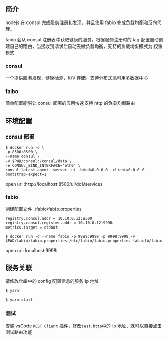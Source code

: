 ## 简介

nodejs 在 consul 完成服务注册和发现，并且使用 fabio 完成负载均衡和反向代理。

fabio 会从 consul 注册表中获取健康的服务，根据服务注册时的 tag 配置自动创建自己的路由，当接收到请求后自动去做负载均衡，支持的负载均衡模式为 权重模式

### consul

一个提供服务发现，健康检测，K/V 存储，支持分布式高可用多数据中心

### faibo

简单配置能够让 consul 部署的应用快速支持 http 的负载均衡路由

## 环境配置

### consul 部署

```shell
$ docker run -d \
-p 8500:8500 \
--name consul \
-v $PWD/consul:/consul/data \
-e CONSUL_BIND_INTERFACE='eth0' \
consul:latest agent -server -ui -bind=0.0.0.0 -client=0.0.0.0 -bootstrap-expect=1
```

open url :http://localhost:8500/ui/dc1/services

### fabio

创建配置文件 ./fabio/fabio.properties

```
registry.consul.addr = 10.10.0.12:8500
registry.consul.register.addr = 10.10.0.12:9998
metrics.target = stdout
```

```shell
$ docker run -d --name fabio -p 9999:9999 -p 9998:9998 -v $PWD/fabio/fabio.properties:/etc/fabio/fabio.properties fabiolb/fabio
```

open url: localhost:9998

## 服务关联

请修改仓库中的 config 配置信息的服务 ip 地址

```shell
$ yarn

$ yarn start
```

### 测试

安装 vsCode `REST Client` 插件，修改`test.http`中的 ip 地址，就可以直接点击测试路由功能
